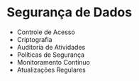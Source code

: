 # Segurança de Dados
- Controle de Acesso
- Criptografia
- Auditoria de Atividades
- Políticas de Segurança
- Monitoramento Contínuo
- Atualizações Regulares
